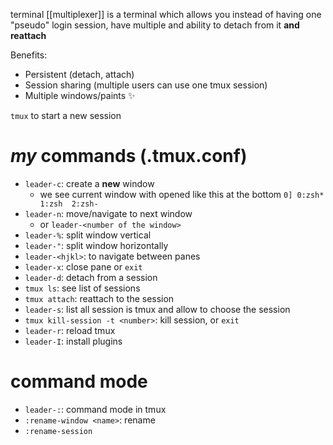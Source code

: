 terminal [[multiplexer]] is a terminal which allows you instead of having one "pseudo" login session, have multiple and ability to detach from it **and reattach**

Benefits:
- Persistent (detach, attach)
- Session sharing (multiple users can use one tmux session)
- Multiple windows/paints ✨


`tmux` to start a new session

# *my* commands (.tmux.conf)
- `leader-c`: create a **new** window
	- we see current window with opened like this at the bottom `0] 0:zsh* 1:zsh  2:zsh-`
- `leader-n`: move/navigate to next window
	- or `leader-<number of the window>`
- `leader-%`: split window vertical
- `leader-"`: split window horizontally
- `leader-<hjkl>`: to navigate between panes
- `leader-x`: close pane or `exit`
- `leader-d`: detach from a session
- `tmux ls`: see list of sessions
- `tmux attach`: reattach to the session
- `leader-s`: list all session is tmux and allow to choose the session
- `tmux kill-session -t <number>`: kill session, or `exit`
- `leader-r`: reload tmux
- `leader-I`: install plugins


# command mode
- `leader-:`: command mode in tmux
- `:rename-window <name>`: rename
- `:rename-session`


